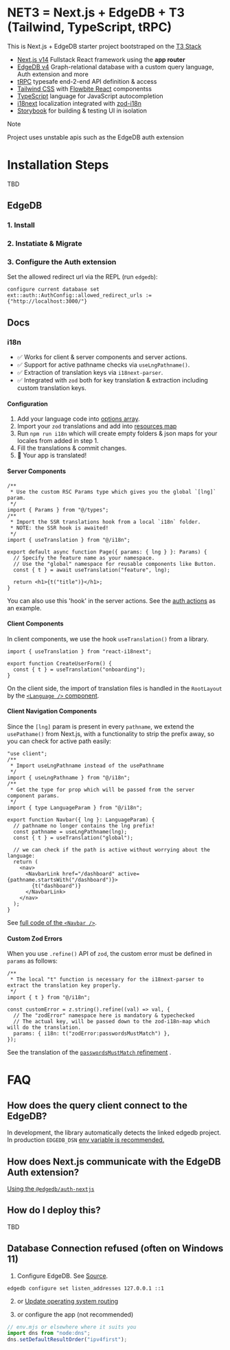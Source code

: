 # NET3 = Next.js + EdgeDB + T3 (Tailwind, TypeScript, tRPC)

This is Next.js + EdgeDB starter project bootstraped on the [T3 Stack](https://create.t3.gg/)

- [Next.js v14](https://nextjs.org) Fullstack React framework using the **app router**
- [EdgeDB v4](https://www.edgedb.com) Graph-relational database with a custom query language, Auth extension and more
- [tRPC](https://trpc.io) typesafe end-2-end API definition & access
- [Tailwind CSS](https://tailwindcss.com) with [Flowbite React](https://www.flowbite-react.com/) componentss
- [TypeScript](https://www.typescriptlang.org) language for JavaScript autocompletion
- [i18next](https://www.i18next.com) localization integrated with [zod-i18n](https://github.com/aiji42/zod-i18n/)
- [Storybook](https://storybook.js.org) for building & testing UI in isolation

> [!NOTE]
> Project uses unstable apis such as the EdgeDB auth extension

# Installation Steps

TBD

## EdgeDB

### 1. Install

### 2. Instatiate & Migrate

### 3. Configure the Auth extension

Set the allowed redirect url via the REPL (run `edgedb`):

```
configure current database set ext::auth::AuthConfig::allowed_redirect_urls := {"http://localhost:3000/"}
```

## Docs

### i18n

- ✅ Works for client & server components and server actions.
- ✅ Support for active pathname checks via `useLngPathname()`.
- ✅ Extraction of translation keys via `i18next-parser`.
- ✅ Integrated with `zod` both for key translation & extraction including custom translation keys.

#### Configuration

1. Add your language code into [options array](./src/i18n/options.ts#L5).
2. Import your `zod` translations and add into [resources map](./src/i18n/options.ts#L12)
3. Run `npm run i18n` which will create empty folders & json maps for your locales from added in step 1.
4. Fill the translations & commit changes.
5. 🎉 Your app is translated!

#### Server Components

```tsx
/**
 * Use the custom RSC Params type which gives you the global `[lng]` param.
 */
import { Params } from "@/types";
/**
 * Import the SSR translations hook from a local `i18n` folder.
 * NOTE: the SSR hook is awaited!
 */
import { useTranslation } from "@/i18n";

export default async function Page({ params: { lng } }: Params) {
  // Specify the feature name as your namespace.
  // Use the "global" namespace for reusable components like Button.
  const { t } = await useTranslation("feature", lng);

  return <h1>{t("title")}</h1>;
}
```

You can also use this 'hook' in the server actions. See the [auth actions](./src/app/actions/auth.ts#L27) as an example.

#### Client Components

In client components, we use the hook `useTranslation()` from a library.

```tsx
import { useTranslation } from "react-i18next";

export function CreateUserForm() {
  const { t } = useTranslation("onboarding");
}
```

On the client side, the import of translation files is handled in the `RootLayout` by the [`<Language />` component](./src/i18n/client.tsx#L33).

#### Client Navigation Components

Since the `[lng]` param is present in every `pathname`, we extend the `usePathame()` from Next.js,
with a functionality to strip the prefix away, so you can check for active path easily:

```tsx
"use client";
/**
 * Import useLngPathname instead of the usePathname
 */
import { useLngPathname } from "@/i18n";
/**
 * Get the type for prop which will be passed from the server component params.
 */
import { type LanguageParam } from "@/i18n";

export function Navbar({ lng }: LanguageParam) {
  // pathname no longer contains the lng prefix!
  const pathname = useLngPathname(lng);
  const { t } = useTranslation("global");

  // we can check if the path is active without worrying about the language:
  return (
    <nav>
      <NavbarLink href="/dashboard" active={pathname.startsWith("/dashboard")}>
        {t("dashboard")}
      </NavbarLink>
    </nav>
  );
}
```

See [full code of the `<Navbar />`](<./src/app/[lng]/(user)/_components/navbar.tsx>).

#### Custom Zod Errors

When you use `.refine()` API of `zod`, the custom error must be defined in `params` as follows:

```tsx
/**
 * The local "t" function is necessary for the i18next-parser to extract the translation key properly.
 */
import { t } from "@/i18n";

const customError = z.string().refine((val) => val, {
  // The "zodError" namespace here is mandatory & typechecked
  // The actual key, will be passed down to the zod-i18n-map which will do the translation.
  params: { i18n: t("zodError:passwordsMustMatch") },
});
```

See the translation of the [`passwordsMustMatch` refinement](./src/app/actions/auth.ts#L85) .

# FAQ

## How does the query client connect to the EdgeDB?

In development, the library automatically detects the linked edgedb project. In production `EDGEDB_DSN` [env variable is recommended.](https://www.edgedb.com/docs/intro/clients#connection)

## How does Next.js communicate with the EdgeDB Auth extension?

[Using the `@edgedb/auth-nextjs`](https://github.com/edgedb/edgedb-js/tree/master/packages/auth-nextjs)

## How do I deploy this?

TBD

## Database Connection refused (often on Windows 11)

1.  Configure EdgeDB. See [Source](https://github.com/edgedb/edgedb-js/issues/376#issuecomment-1173840632).

```
edgedb configure set listen_addresses 127.0.0.1 ::1
```

2. or [Update operating system routing](https://github.com/nodejs/node/issues/40537#issuecomment-1706257550)

3. or configure the app (not recommended)

```ts
// env.mjs or elsewhere where it suits you
import dns from "node:dns";
dns.setDefaultResultOrder("ipv4first");
```
